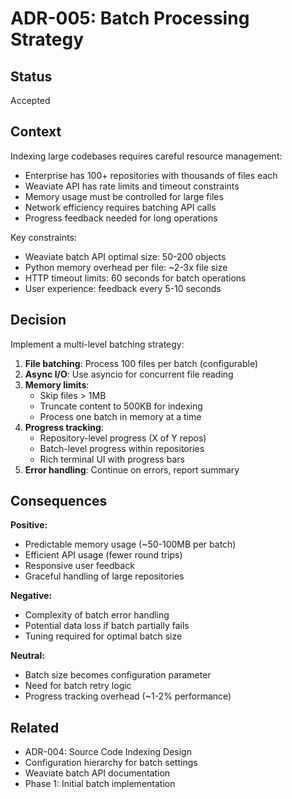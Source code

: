 # ADR-005: Batch Processing Strategy

## Status
Accepted

## Context
Indexing large codebases requires careful resource management:
- Enterprise has 100+ repositories with thousands of files each
- Weaviate API has rate limits and timeout constraints
- Memory usage must be controlled for large files
- Network efficiency requires batching API calls
- Progress feedback needed for long operations

Key constraints:
- Weaviate batch API optimal size: 50-200 objects
- Python memory overhead per file: ~2-3x file size
- HTTP timeout limits: 60 seconds for batch operations
- User experience: feedback every 5-10 seconds

## Decision
Implement a multi-level batching strategy:

1. **File batching**: Process 100 files per batch (configurable)
2. **Async I/O**: Use asyncio for concurrent file reading
3. **Memory limits**: 
   - Skip files > 1MB
   - Truncate content to 500KB for indexing
   - Process one batch in memory at a time
4. **Progress tracking**:
   - Repository-level progress (X of Y repos)
   - Batch-level progress within repositories
   - Rich terminal UI with progress bars
5. **Error handling**: Continue on errors, report summary

## Consequences

**Positive:**
- Predictable memory usage (~50-100MB per batch)
- Efficient API usage (fewer round trips)
- Responsive user feedback
- Graceful handling of large repositories

**Negative:**
- Complexity of batch error handling
- Potential data loss if batch partially fails
- Tuning required for optimal batch size

**Neutral:**
- Batch size becomes configuration parameter
- Need for batch retry logic
- Progress tracking overhead (~1-2% performance)

## Related
- ADR-004: Source Code Indexing Design
- Configuration hierarchy for batch settings
- Weaviate batch API documentation
- Phase 1: Initial batch implementation